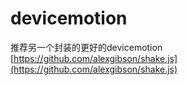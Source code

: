 # devicemotion

推荐另一个封装的更好的devicemotion [https://github.com/alexgibson/shake.js](https://github.com/alexgibson/shake.js)